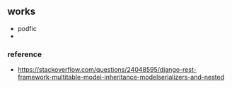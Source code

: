 ## works

- podfic
- 

### reference

- https://stackoverflow.com/questions/24048595/django-rest-framework-multitable-model-inheritance-modelserializers-and-nested